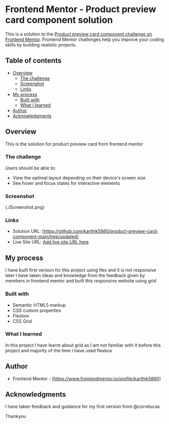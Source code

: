 # Frontend Mentor - Product preview card component solution

This is a solution to the [Product preview card component challenge on Frontend Mentor](https://www.frontendmentor.io/challenges/product-preview-card-component-GO7UmttRfa). Frontend Mentor challenges help you improve your coding skills by building realistic projects. 

## Table of contents

- [Overview](#overview)
  - [The challenge](#the-challenge)
  - [Screenshot](#screenshot)
  - [Links](#links)
- [My process](#my-process)
  - [Built with](#built-with)
  - [What I learned](#what-i-learned)
- [Author](#author)
- [Acknowledgments](#acknowledgments)



## Overview
This is the solution for product preview card from frontend mentor

### The challenge

Users should be able to:

- View the optimal layout depending on their device's screen size
- See hover and focus states for interactive elements

### Screenshot

(./Screenshot.png)

### Links

- Solution URL: [https://github.com/karthik5860/product-preview-card-component-main/tree/updated]
- Live Site URL: [Add live site URL here](https://your-live-site-url.com)

## My process
I have built first version for this project using flex and it is not responsive later I have taken ideas and knowledge from the feedback given by members in frontend mentor and built this responsive website using grid
### Built with

- Semantic HTML5 markup
- CSS custom properties
- Flexbox
- CSS Grid
### What I learned

In this project I have learnt about grid as I am not familiar with it before this project and majority of the time I have used flexbox

## Author


- Frontend Mentor - [https://www.frontendmentor.io/profile/karthik5860]



## Acknowledgments

I have taken feedback and guidance for my first version from @correlucas 

Thankyou
